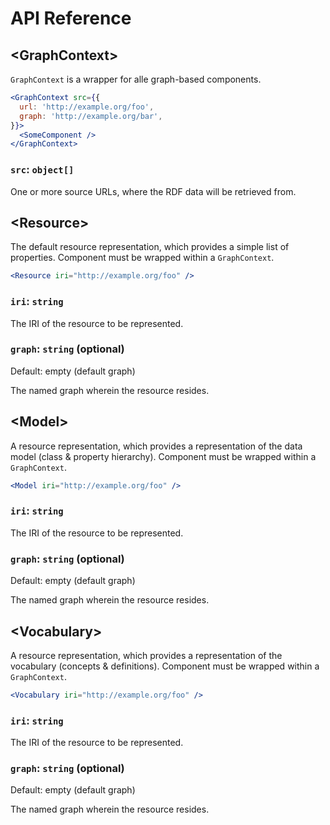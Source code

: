 # API Reference

## &lt;GraphContext>

`GraphContext` is a wrapper for alle graph-based components.

```jsx
<GraphContext src={{
  url: 'http://example.org/foo',
  graph: 'http://example.org/bar',
}}>
  <SomeComponent />
</GraphContext>
```

### `src`: `object[]`

One or more source URLs, where the RDF data will be retrieved from.

## &lt;Resource>

The default resource representation, which provides a simple list of properties. Component must be wrapped within a `GraphContext`.

```jsx
<Resource iri="http://example.org/foo" />
```

### `iri`: `string`

The IRI of the resource to be represented.

### `graph`: `string` (optional)

Default: empty (default graph)

The named graph wherein the resource resides.

## &lt;Model>

A resource representation, which provides a representation of the data model (class & property hierarchy). Component must be wrapped within a `GraphContext`.

```jsx
<Model iri="http://example.org/foo" />
```

### `iri`: `string`

The IRI of the resource to be represented.

### `graph`: `string` (optional)

Default: empty (default graph)

The named graph wherein the resource resides.

## &lt;Vocabulary>

A resource representation, which provides a representation of the vocabulary (concepts & definitions). Component must be wrapped within a `GraphContext`.

```jsx
<Vocabulary iri="http://example.org/foo" />
```

### `iri`: `string`

The IRI of the resource to be represented.

### `graph`: `string` (optional)

Default: empty (default graph)

The named graph wherein the resource resides.
